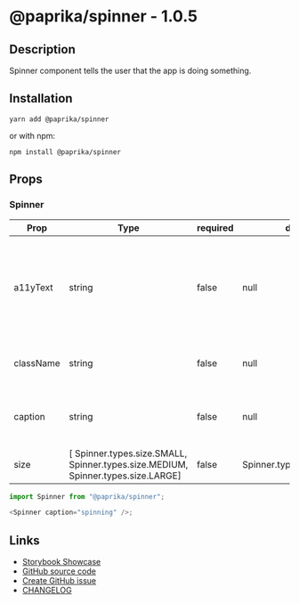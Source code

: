 <!-- start: Autogenerated - do not modify -->

# @paprika/spinner - 1.0.5

## Description

Spinner component tells the user that the app is doing something.

## Installation

```
yarn add @paprika/spinner
```

or with npm:

```
npm install @paprika/spinner
```

## Props

### Spinner

| Prop      | Type                                                                             | required | default                   | Description                                                                                         |
| --------- | -------------------------------------------------------------------------------- | -------- | ------------------------- | --------------------------------------------------------------------------------------------------- |
| a11yText  | string                                                                           | false    | null                      | Descriptive a11y text for assistive technologies. By default, text from children node will be used. |
| className | string                                                                           | false    | null                      | Sets the className for the spinner                                                                  |
| caption   | string                                                                           | false    | null                      | Sets the caption that will display beneath the spinner                                              |
| size      | [ Spinner.types.size.SMALL, Spinner.types.size.MEDIUM, Spinner.types.size.LARGE] | false    | Spinner.types.size.MEDIUM | Sets the size of the spinner                                                                        |

<!-- end: Autogenerated - do not modify -->
<!-- content -->

```js
import Spinner from "@paprika/spinner";

<Spinner caption="spinning" />;
```

<!-- eoContent -->

## Links

- [Storybook Showcase](https://paprika.highbond.com/?path=/story/messaging-spinner--showcase)
- [GitHub source code](https://github.com/acl-services/paprika/tree/master/packages/Spinner/src)
- [Create GitHub issue](https://github.com/acl-services/paprika/issues/new?label=[]&title=@paprika/spinner%20[help]:%20your%20short%20description&body=%0A%23%20Help%20wanted%0A%0A%23%23%20Please%20write%20your%20question.%0A*A%20clear%20and%20concise%20description%20of%20what%20the%20question%20is*%0A%0A%23%23%20Additional%20context%0A*Add%20any%20other%20context%20or%20screenshots%20about%20your%20question%20here.*%0A)
- [CHANGELOG](https://github.com/acl-services/paprika/tree/master/packages/Spinner/CHANGELOG.md)

